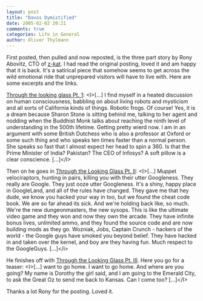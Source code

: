 ```yaml
---
layout: post
title: "Davos Dymistified"
date: 2005-02-02 20:21
comments: true
categories: Life in General
author: Oliver Thylmann
---
```



First posted, then pulled and now reposted, is the three part story by Rony Abovitz, CTO of [z-kat](http://www.z-kat.com/). I had read the original posting, loved it and am happy that it is back. It's a satirical piece that somehow seems to get across the wild emotional ride that unprepared visitors will have to live with. Here are some excerpts and the links.

[Through the looking glass Pt. 1](http://www.forumblog.org/blog/2005/02/through_the_loo.html): &lt;I&gt;[...] I find myself in a heated discussion on human consciousness, babbling on about living robots and mysticism and all sorts of California kinds of things. Robotic frogs. Of course! Yes, it is a dream because Sharon Stone is sitting behind me, talking to her agent and nodding when the Buddhist Monk talks about reaching the ninth level of understanding in the 500th lifetime. Getting pretty wierd now. I am in an argument with some British Dutchess who is also a professor at Oxford or some such thing and who speaks ten times faster than a normal person. She speaks so fast that I almost expect her head to spin a 360. Is that the Prime Minister of India? Pakistan? The CEO of Infosys? A soft pillow is a clear conscience. [...]&lt;/I&gt;

Then on he goes in [Through the Looking Glass Pt. II](http://www.forumblog.org/blog/2005/02/through_the_loo_1.html): &lt;I&gt;[...] Muppet velociraptors, hunting in pairs, killing you with their utter Googleness. They really are Google. They just ooze utter Googleness. It's a shiny, happy place in GoogleLand, and all of the rules have changed. They gave me that hey dude, we know you hacked your way in too, but we found the cheat code book. We are so far ahead its sick. And we're holding back like, so much. We're the new dungeonmasters, the new sysops. This is like the ultimate video game and they won and now they own the arcade. They have infinite bonus lives, unlimited ammo, and they found the source code and are now building mods as they go. Wozniak, Jobs, Captain Crunch - hackers of the world - the Google guys have smoked you beyond belief. They have hacked in and taken over the kernel, and boy are they having fun. Much respect to the GoogleGuys. [...]&lt;/i&gt;

He finishes off with [Through the Looking Glass Pt. III](http://www.forumblog.org/blog/2005/02/through_the_loo_2.html). Here you go for a teaser: &lt;I&gt;[...] want to go home. I want to go home. And where are you going? My name is Dorothy the girl said, and I am going to the Emerald City, to ask the Great Oz to send me back to Kansas. Can I come too? [...]&lt;/I&gt;

Thanks a lot Rony for the posting. Loved it.


